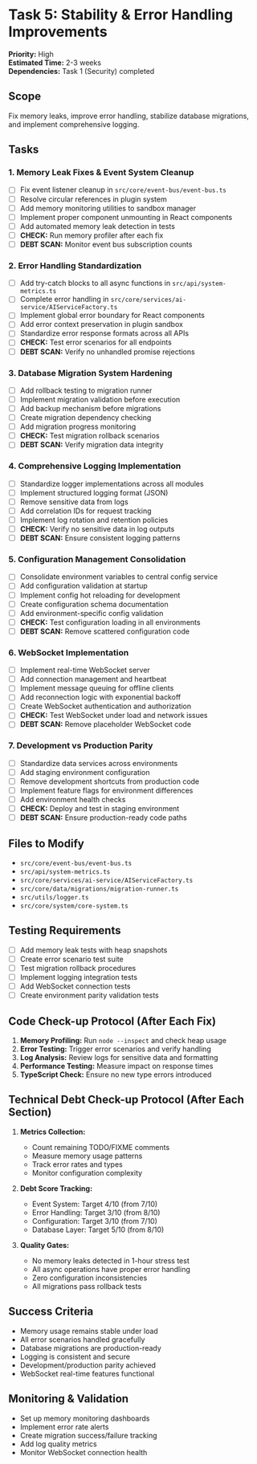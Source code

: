 # Task 5: Stability & Error Handling Improvements
**Priority:** High  
**Estimated Time:** 2-3 weeks  
**Dependencies:** Task 1 (Security) completed  

## Scope
Fix memory leaks, improve error handling, stabilize database migrations, and implement comprehensive logging.

## Tasks

### 1. Memory Leak Fixes & Event System Cleanup
- [ ] Fix event listener cleanup in `src/core/event-bus/event-bus.ts`
- [ ] Resolve circular references in plugin system
- [ ] Add memory monitoring utilities to sandbox manager
- [ ] Implement proper component unmounting in React components
- [ ] Add automated memory leak detection in tests
- [ ] **CHECK:** Run memory profiler after each fix
- [ ] **DEBT SCAN:** Monitor event bus subscription counts

### 2. Error Handling Standardization
- [ ] Add try-catch blocks to all async functions in `src/api/system-metrics.ts`
- [ ] Complete error handling in `src/core/services/ai-service/AIServiceFactory.ts`
- [ ] Implement global error boundary for React components
- [ ] Add error context preservation in plugin sandbox
- [ ] Standardize error response formats across all APIs
- [ ] **CHECK:** Test error scenarios for all endpoints
- [ ] **DEBT SCAN:** Verify no unhandled promise rejections

### 3. Database Migration System Hardening
- [ ] Add rollback testing to migration runner
- [ ] Implement migration validation before execution
- [ ] Add backup mechanism before migrations
- [ ] Create migration dependency checking
- [ ] Add migration progress monitoring
- [ ] **CHECK:** Test migration rollback scenarios
- [ ] **DEBT SCAN:** Verify migration data integrity

### 4. Comprehensive Logging Implementation
- [ ] Standardize logger implementations across all modules
- [ ] Implement structured logging format (JSON)
- [ ] Remove sensitive data from logs
- [ ] Add correlation IDs for request tracking
- [ ] Implement log rotation and retention policies
- [ ] **CHECK:** Verify no sensitive data in log outputs
- [ ] **DEBT SCAN:** Ensure consistent logging patterns

### 5. Configuration Management Consolidation
- [ ] Consolidate environment variables to central config service
- [ ] Add configuration validation at startup
- [ ] Implement config hot reloading for development
- [ ] Create configuration schema documentation
- [ ] Add environment-specific config validation
- [ ] **CHECK:** Test configuration loading in all environments
- [ ] **DEBT SCAN:** Remove scattered configuration code

### 6. WebSocket Implementation
- [ ] Implement real-time WebSocket server
- [ ] Add connection management and heartbeat
- [ ] Implement message queuing for offline clients
- [ ] Add reconnection logic with exponential backoff
- [ ] Create WebSocket authentication and authorization
- [ ] **CHECK:** Test WebSocket under load and network issues
- [ ] **DEBT SCAN:** Remove placeholder WebSocket code

### 7. Development vs Production Parity
- [ ] Standardize data services across environments
- [ ] Add staging environment configuration
- [ ] Remove development shortcuts from production code
- [ ] Implement feature flags for environment differences
- [ ] Add environment health checks
- [ ] **CHECK:** Deploy and test in staging environment
- [ ] **DEBT SCAN:** Ensure production-ready code paths

## Files to Modify
- `src/core/event-bus/event-bus.ts`
- `src/api/system-metrics.ts`
- `src/core/services/ai-service/AIServiceFactory.ts`
- `src/core/data/migrations/migration-runner.ts`
- `src/utils/logger.ts`
- `src/core/system/core-system.ts`

## Testing Requirements
- [ ] Add memory leak tests with heap snapshots
- [ ] Create error scenario test suite
- [ ] Test migration rollback procedures
- [ ] Implement logging integration tests
- [ ] Add WebSocket connection tests
- [ ] Create environment parity validation tests

## Code Check-up Protocol (After Each Fix)
1. **Memory Profiling:** Run `node --inspect` and check heap usage
2. **Error Testing:** Trigger error scenarios and verify handling
3. **Log Analysis:** Review logs for sensitive data and formatting
4. **Performance Testing:** Measure impact on response times
5. **TypeScript Check:** Ensure no new type errors introduced

## Technical Debt Check-up Protocol (After Each Section)
1. **Metrics Collection:**
   - Count remaining TODO/FIXME comments
   - Measure memory usage patterns
   - Track error rates and types
   - Monitor configuration complexity

2. **Debt Score Tracking:**
   - Event System: Target 4/10 (from 7/10)
   - Error Handling: Target 3/10 (from 8/10)
   - Configuration: Target 3/10 (from 7/10)
   - Database Layer: Target 5/10 (from 8/10)

3. **Quality Gates:**
   - No memory leaks detected in 1-hour stress test
   - All async operations have proper error handling
   - Zero configuration inconsistencies
   - All migrations pass rollback tests

## Success Criteria
- Memory usage remains stable under load
- All error scenarios handled gracefully
- Database migrations are production-ready
- Logging is consistent and secure
- Development/production parity achieved
- WebSocket real-time features functional

## Monitoring & Validation
- Set up memory monitoring dashboards
- Implement error rate alerts
- Create migration success/failure tracking
- Add log quality metrics
- Monitor WebSocket connection health
